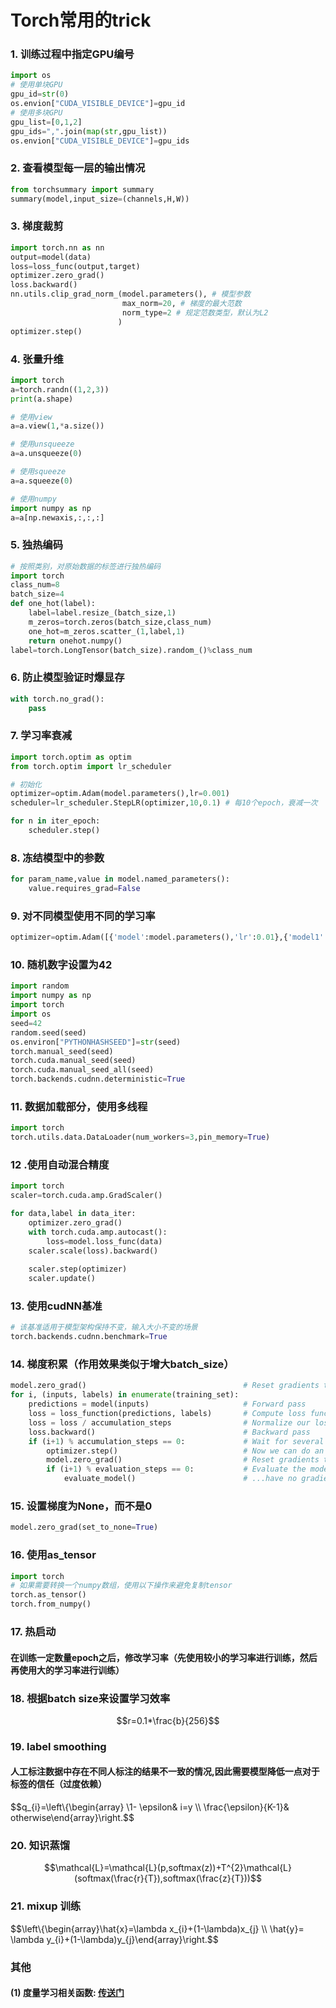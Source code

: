 # Torch常用的trick

### 1. 训练过程中指定GPU编号

```python
import os
# 使用单块GPU
gpu_id=str(0)
os.envion["CUDA_VISIBLE_DEVICE"]=gpu_id
# 使用多块GPU
gpu_list=[0,1,2]
gpu_ids=",".join(map(str,gpu_list))
os.envion["CUDA_VISIBLE_DEVICE"]=gpu_ids
```

### 2. 查看模型每一层的输出情况

```python
from torchsummary import summary
summary(model,input_size=(channels,H,W))
```

### 3. 梯度裁剪

```python
import torch.nn as nn
output=model(data)
loss=loss_func(output,target)
optimizer.zero_grad()
loss.backward()
nn.utils.clip_grad_norm_(model.parameters(), # 模型参数
                         max_norm=20, # 梯度的最大范数
                         norm_type=2 # 规定范数类型，默认为L2
                        )
optimizer.step()
```

### 4. 张量升维

```python
import torch
a=torch.randn((1,2,3))
print(a.shape)

# 使用view
a=a.view(1,*a.size())

# 使用unsqueeze
a=a.unsqueeze(0)

# 使用squeeze
a=a.squeeze(0)

# 使用numpy 
import numpy as np
a=a[np.newaxis,:,:,:]
```

### 5. 独热编码

```python
# 按照类别，对原始数据的标签进行独热编码
import torch
class_num=8
batch_size=4
def one_hot(label):
	label=label.resize_(batch_size,1)
	m_zeros=torch.zeros(batch_size,class_num)
	one_hot=m_zeros.scatter_(1,label,1)
	return onehot.numpy()
label=torch.LongTensor(batch_size).random_()%class_num
```

### 6. 防止模型验证时爆显存

```python
with torch.no_grad():
	pass
```

### 7. 学习率衰减

```python
import torch.optim as optim
from torch.optim import lr_scheduler

# 初始化
optimizer=optim.Adam(model.parameters(),lr=0.001)
scheduler=lr_scheduler.StepLR(optimizer,10,0.1) # 每10个epoch，衰减一次

for n in iter_epoch:
	scheduler.step()
```

### 8. 冻结模型中的参数

```python
for param_name,value in model.named_parameters():
	value.requires_grad=False
```

### 9. 对不同模型使用不同的学习率

```python
optimizer=optim.Adam([{'model':model.parameters(),'lr':0.01},{'model1':model1.parameters(),'lr':0.1}])
```

### 10. 随机数字设置为42

```python
import random
import numpy as np
import torch
import os
seed=42
random.seed(seed)
os.environ["PYTHONHASHSEED"]=str(seed)
torch.manual_seed(seed)
torch.cuda.manual_seed(seed)
torch.cuda.manual_seed_all(seed)
torch.backends.cudnn.deterministic=True
```

### 11. 数据加载部分，使用多线程

```python
import torch
torch.utils.data.DataLoader(num_workers=3,pin_memory=True)
```

### 12 .使用自动混合精度

```python
import torch
scaler=torch.cuda.amp.GradScaler()

for data,label in data_iter:
	optimizer.zero_grad()
	with torch.cuda.amp.autocast():
		loss=model.loss_func(data)
	scaler.scale(loss).backward()
	
	scaler.step(optimizer)
	scaler.update()
```

### 13. 使用cudNN基准

```python
# 该基准适用于模型架构保持不变，输入大小不变的场景
torch.backends.cudnn.benchmark=True
```

### 14. 梯度积累（作用效果类似于增大batch_size）

```python
model.zero_grad()                                   # Reset gradients tensors
for i, (inputs, labels) in enumerate(training_set):
    predictions = model(inputs)                     # Forward pass
    loss = loss_function(predictions, labels)       # Compute loss function
    loss = loss / accumulation_steps                # Normalize our loss (if averaged)
    loss.backward()                                 # Backward pass
    if (i+1) % accumulation_steps == 0:             # Wait for several backward steps
        optimizer.step()                            # Now we can do an optimizer step
        model.zero_grad()                           # Reset gradients tensors
        if (i+1) % evaluation_steps == 0:           # Evaluate the model when we...
            evaluate_model()                        # ...have no gradients accumulate
```

### 15. 设置梯度为None，而不是0

```python
model.zero_grad(set_to_none=True)
```

### 16. 使用as_tensor

```python
import torch
# 如果需要转换一个numpy数组，使用以下操作来避免复制tensor
torch.as_tensor()
torch.from_numpy()
```

### 17. 热启动
#### 在训练一定数量epoch之后，修改学习率（先使用较小的学习率进行训练，然后再使用大的学习率进行训练）

### 18. 根据batch size来设置学习效率
$$r=0.1*\frac{b}{256}$$

### 19. label smoothing
#### 人工标注数据中存在不同人标注的结果不一致的情况,因此需要模型降低一点对于标签的信任（过度依赖）
$$q_{i}=\left\\{\begin{array} \1- \epsilon& i=y \\\\ \frac{\epsilon}{K-1}& otherwise\end{array}\right.$$

### 20. 知识蒸馏
$$\mathcal{L}=\mathcal{L}(p,softmax(z))+T^{2}\mathcal{L}(softmax(\frac{r}{T}),softmax(\frac{z}{T}))$$

### 21. mixup 训练
$$\left\\{\begin{array}\hat{x}=\lambda x_{i}+(1-\lambda)x_{j} \\\\ \hat{y}= \lambda y_{i}+(1-\lambda)y_{j}\end{array}\right.$$

### 其他
#### (1) 度量学习相关函数: [传送门](https://mp.weixin.qq.com/s/NagauCb6zEJMeCEJx3A27w)

